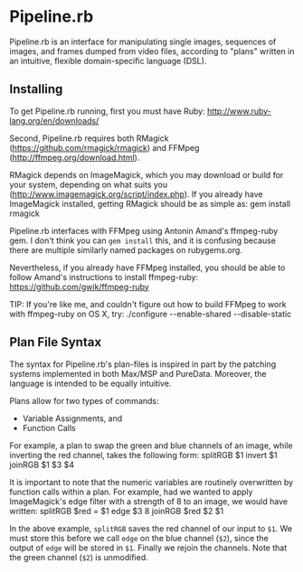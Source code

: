 # Pipeline.rb
Pipeline.rb is an interface for manipulating single images, sequences of
images, and frames dumped from video files, according to "plans" written in an
intuitive, flexible domain-specific language (DSL).

## Installing
To get Pipeline.rb running, first you must have Ruby: http://www.ruby-lang.org/en/downloads/

Second, Pipeline.rb requires both RMagick (https://github.com/rmagick/rmagick)
and FFMpeg (http://ffmpeg.org/download.html).

RMagick depends on ImageMagick, which you may download or build for your
system, depending on what suits you (http://www.imagemagick.org/script/index.php).
If you already have ImageMagick installed, getting RMagick should be as simple
as:
	gem install rmagick

Pipeline.rb interfaces with FFMpeg using Antonin Amand's ffmpeg-ruby gem.
I don't think you can `gem install` this, and it is confusing because there are
multiple similarly named packages on rubygems.org.

Nevertheless, if you already have FFMpeg installed, you should be able to
follow Amand's instructions to install ffmpeg-ruby: https://github.com/gwik/ffmpeg-ruby

TIP: If you're like me, and couldn't figure out how to build FFMpeg to work
with ffmpeg-ruby on OS X, try:
	./configure --enable-shared --disable-static

## Plan File Syntax
The syntax for Pipeline.rb's plan-files is inspired in part by the patching
systems implemented in both Max/MSP and PureData. Moreover, the language is
intended to be equally intuitive.

Plans allow for two types of commands:
+ Variable Assignments, and
+ Function Calls

For example, a plan to swap the green and blue channels of an image, while
inverting the red channel, takes the following form:
	splitRGB $1
	invert $1
	joinRGB $1 $3 $4

It is important to note that the numeric variables are routinely overwritten by
function calls within a plan. For example, had we wanted to apply ImageMagick's
edge filter with a strength of 8 to an image, we would have written:
	splitRGB
	$red = $1
	edge $3 8
	joinRGB $red $2 $1

In the above example, `splitRGB` saves the red channel of our input to `$1`. We
must store this before we call `edge` on the blue channel (`$2`), since the
output of `edge` will be stored in `$1`. Finally we rejoin the channels. Note
that the green channel (`$2`) is unmodified.
